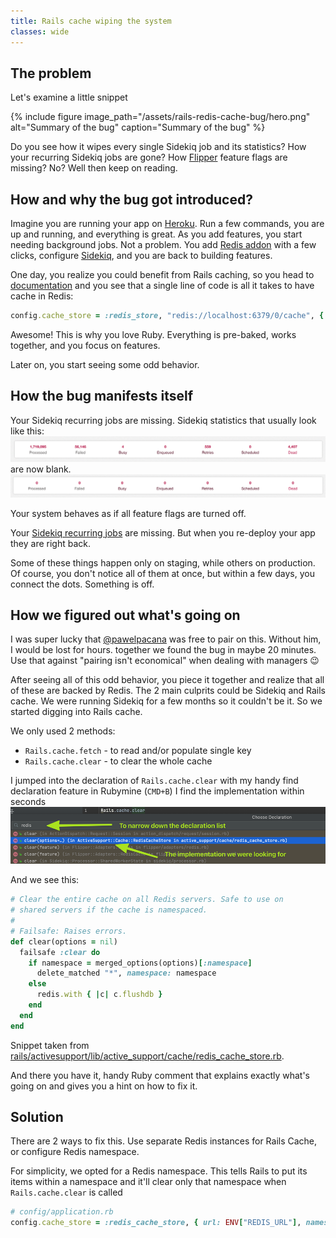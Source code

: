```yaml
---
title: Rails cache wiping the system
classes: wide
---
```


## The problem

Let's examine a little snippet

{% include figure image_path="/assets/rails-redis-cache-bug/hero.png" alt="Summary of the bug" caption="Summary of the bug" %}

Do you see how it wipes every single Sidekiq job and its statistics? How your recurring Sidekiq jobs are gone?
How [Flipper](https://github.com/jnunemaker/flipper) feature flags are missing? No? Well then keep on reading.

## How and why the bug got introduced?

Imagine you are running your app on [Heroku](https://www.heroku.com). Run a few commands, you are up and running, and everything is great. As you add features, you start needing background jobs. Not a problem. You add [Redis addon](https://elements.heroku.com/addons/heroku-redis) with a few clicks, configure [Sidekiq](http://sidekiq.org), and you are back to building features.

One day, you realize you could benefit from Rails caching, so you head to [documentation](https://github.com/redis-store/redis-rails#usage) and you see that a single line of code is all it takes to have cache in Redis:

```ruby
config.cache_store = :redis_store, "redis://localhost:6379/0/cache", { expires_in: 90.minutes }
```

Awesome! This is why you love Ruby. Everything is pre-baked, works together, and you focus on features.

Later on, you start seeing some odd behavior.

## How the bug manifests itself

Your Sidekiq recurring jobs are missing. Sidekiq statistics that usually look like this:
![sidekiq with statistics](/assets/rails-redis-cache-bug/sidekiq-with-statistics.png)
are now blank.
![sidekiq without statistics](/assets/rails-redis-cache-bug/sidekiq-without-statistics.png)

Your system behaves as if all feature flags are turned off.

Your [Sidekiq recurring jobs](https://github.com/Moove-it/sidekiq-scheduler) are missing. But when you re-deploy your app they are right back.

Some of these things happen only on staging, while others on production. Of course, you don't notice all of them at once, but within a few days, you connect the dots. Something is off.

## How we figured out what's going on

I was super lucky that [@pawelpacana](https://twitter.com/pawelpacana) was free to pair on this. Without him, I would be lost for hours. together we found the bug in maybe 20 minutes. Use that against "pairing isn't economical" when dealing with managers 😉

After seeing all of this odd behavior, you piece it together and realize that all of these are backed by Redis. The 2 main culprits could be Sidekiq and Rails cache. We were running Sidekiq for a few months so it couldn't be it. So we started digging into Rails cache.

We only used 2 methods:
* `Rails.cache.fetch` - to read and/or populate single key
* `Rails.cache.clear` - to clear the whole cache


I jumped into the declaration of `Rails.cache.clear` with my handy find declaration feature in Rubymine (`CMD+B`) I find the implementation within seconds
![Rubymine go to declaration](/assets/rails-redis-cache-bug/rubymine-go-to-declaration.png)

And we see this:
```ruby
# Clear the entire cache on all Redis servers. Safe to use on
# shared servers if the cache is namespaced.
#
# Failsafe: Raises errors.
def clear(options = nil)
  failsafe :clear do
    if namespace = merged_options(options)[:namespace]
      delete_matched "*", namespace: namespace
    else
      redis.with { |c| c.flushdb }
    end
  end
end
```
Snippet taken from [rails/activesupport/lib/active_support/cache/redis_cache_store.rb](https://github.com/rails/rails/blob/main/activesupport/lib/active_support/cache/redis_cache_store.rb#L307-L319).

And there you have it, handy Ruby comment that explains exactly what's going on and gives you a hint on how to fix it.

## Solution

There are 2 ways to fix this. Use separate Redis instances for Rails Cache, or configure Redis namespace.

For simplicity, we opted for a Redis namespace. This tells Rails to put its items within a namespace and it'll clear only that namespace when `Rails.cache.clear` is called

```ruby
# config/application.rb
config.cache_store = :redis_cache_store, { url: ENV["REDIS_URL"], namespace: "rails" }
```
